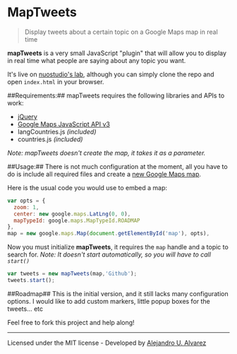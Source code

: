 MapTweets
=========

> Display tweets about a certain topic on a Google Maps map in real time

**mapTweets** is a very small JavaScript "plugin" that will allow you to display in real time what people are saying about any topic you want.

It's live on [nuostudio's lab](http://lab.nuostudio.com/maptweets/), although you can simply clone the repo and open `index.html` in your browser.

##Requirements:##
mapTweets requires the following libraries and APIs to work:

- [jQuery](https://github.com/jquery/jquery)
- [Google Maps JavaScript API v3](https://developers.google.com/maps/)
- langCountries.js *(included)*
- countries.js *(included)*

*Note: mapTweets doesn't create the map, it takes it as a parameter.*

##Usage:##
There is not much configuration at the moment, all you have to do is include all required files and create a [new Google Maps map](https://developers.google.com/maps/documentation/javascript/tutorial).

Here is the usual code you would use to embed a map:

```javascript
var opts = {
  zoom: 1,
  center: new google.maps.LatLng(0, 0),
  mapTypeId: google.maps.MapTypeId.ROADMAP
},
map = new google.maps.Map(document.getElementById('map'), opts),
```

Now you must initialize **mapTweets**, it requires the `map` handle and a topic to search for.
*Note: It doesn't start automatically, so you will have to call `start()`*

```javascript
var tweets = new mapTweets(map,'Github');
tweets.start();
```

##Roadmap##
This is the initial version, and it still lacks many configuration options. I would like to add custom markers, little popup boxes for the tweets... etc

Feel free to fork this project and help along!

- - - -

Licensed under the MIT license - Developed by [Alejandro U. Alvarez](http://urbanoalvarez.es)
